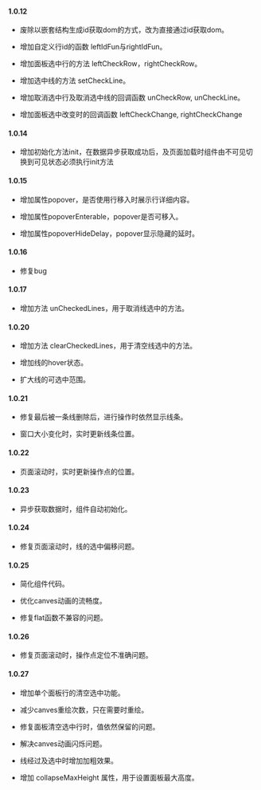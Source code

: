 #### 1.0.12

- 废除以嵌套结构生成id获取dom的方式，改为直接通过id获取dom。

- 增加自定义行id的函数 leftIdFun与rightIdFun。

- 增加面板选中行的方法 leftCheckRow，rightCheckRow。

- 增加选中线的方法 setCheckLine。

- 增加取消选中行及取消选中线的回调函数 unCheckRow, unCheckLine。

- 增加面板选中改变时的回调函数 leftCheckChange, rightCheckChange

#### 1.0.14

- 增加初始化方法init，在数据异步获取成功后，及页面加载时组件由不可见切换到可见状态必须执行init方法

#### 1.0.15

- 增加属性popover，是否使用行移入时展示行详细内容。

- 增加属性popoverEnterable，popover是否可移入。

- 增加属性popoverHideDelay，popover显示隐藏的延时。

#### 1.0.16

- 修复bug

#### 1.0.17

- 增加方法 unCheckedLines，用于取消线选中的方法。

#### 1.0.20

- 增加方法 clearCheckedLines，用于清空线选中的方法。

- 增加线的hover状态。

- 扩大线的可选中范围。

#### 1.0.21

- 修复最后被一条线删除后，进行操作时依然显示线条。

- 窗口大小变化时，实时更新线条位置。

#### 1.0.22

- 页面滚动时，实时更新操作点的位置。

#### 1.0.23

- 异步获取数据时，组件自动初始化。

#### 1.0.24

- 修复页面滚动时，线的选中偏移问题。

#### 1.0.25

- 简化组件代码。

- 优化canves动画的流畅度。

- 修复flat函数不兼容的问题。

#### 1.0.26

- 修复页面滚动时，操作点定位不准确问题。

#### 1.0.27

- 增加单个面板行的清空选中功能。

- 减少canves重绘次数，只在需要时重绘。

- 修复面板清空选中行时，值依然保留的问题。

- 解决canves动画闪烁问题。

- 线经过及选中时增加加粗效果。

- 增加 collapseMaxHeight 属性，用于设置面板最大高度。
